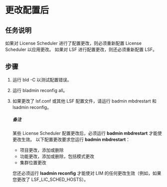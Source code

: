 # 更改配置后

## 任务说明

如果对 License Scheduler 进行了配置更改，则必须重新配置 License Scheduler 以应用更改。 如果对 LSF 进行配置更改，则还必须重新配置 LSF。

## 步骤

1. 运行 bld -C 以测试配置错误。

2. 运行 bladmin reconfig all。

3. 如果更改了 lsf.conf 或其他 LSF 配置文件，请运行 badmin mbdrestart 和 lsadmin reconfig。

   ##### 备注

   某些 License Scheduler 配置更改后，必须运行 **badmin mbdrestart** 才能使更改生效。 以下配置更改要求您运行 **badmin mbdrestart**：

   - 项目更改，添加或删除
   - 功能更改，添加或删除，包括模式更改
   - 集群位置更改

   您还必须运行 **lsadmin reconfig** 才能使对 LIM 的任何更改生效（例如，如果您更改了 LSF_LIC_SCHED_HOSTS）。

